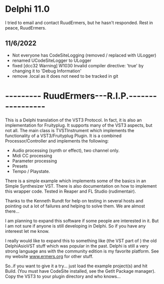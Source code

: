 # Delphi 11.0

I tried to email and contact RuudErmers, but he hasn't responded.  Rest in peace, RuudErmers.

## 11/6/2022
- Not everyone has CodeSiteLogging (removed / replaced with ULogger)
- renamed UCodeSiteLogger to ULogger
- fixed [dcc32 Warning] W1030 Invalid compiler directive: 'true' by changing it to 'Debug Information'
- remove .local as it does not need to be tracked in git

# --------- RuudErmers---R.I.P.-----------------

This is a Delphi translation of the VST3 Protocol.
In fact, it is also an implementation for Fruityplug.
It supports many of the VST3 aspects, but not all.
The main class is TVSTInstrument which implements the functionality of a VST3/Fruityplug Plugin.
It is a combined Processor/Controller and implements the following:
- Audio processing (synth or effect), two channel only. 
- Midi CC processing
- Parameter processing
- Presets
- Tempo / Playstate.

There is a simple example which implements some of the basics in an Simple Synthesizer VST. 
There is also documentation on how to implement this wrapper code.
Tested in Reaper and FL Studio (rudimentair).

Thanks to the Kenneth Rundt for help on testing in several hosts and pointing out a lot of
failures and helping to solve them. We are almost there...

I am planning to expand this software if some people are interested in it.
But I am not sure if anyone is still developing in Delphi. 
So if you have any intereest let me know.

I really would like to expand this to something like (the VST part of ) the old DelphiAsioVST stuff which was popular in the past.
Delphi is still a very strong language ans with the community edition is my favorite platform.
See my website www.ermers.org for other stuff.

So..if you want to give it a try... just load the example project(s) and hit Build. (You must have CodeSite installed, see the GetIt Package manager).
Copy the VST3 to your plugin directory and who knows...
  

